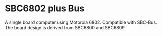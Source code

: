# SBC6802 plus Bus

A single board computer using Motorola 6802. Compatible with SBC-Bus.
The board design is derived from SBC6800 and SBC6809.
